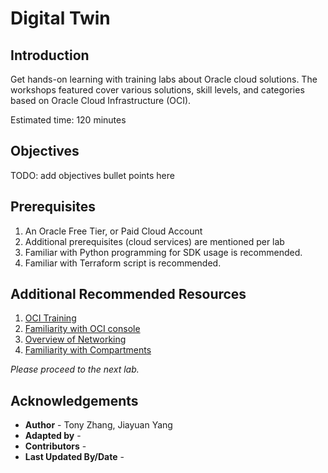 # Digital Twin 

## Introduction

Get hands-on learning with training labs about Oracle cloud solutions. The workshops featured cover various solutions, skill levels, and categories based on Oracle Cloud Infrastructure (OCI).

Estimated time: 120 minutes


## Objectives

TODO: add objectives bullet points here


## Prerequisites

1. An Oracle Free Tier, or Paid Cloud Account 
2. Additional prerequisites (cloud services) are mentioned per lab
3. Familiar with Python programming for SDK usage is recommended.
4. Familiar with Terraform script is recommended.


## Additional Recommended Resources

1. [OCI Training](https://cloud.oracle.com/en_US/iaas/training)
2. [Familiarity with OCI console](https://docs.us-phoenix-1.oraclecloud.com/Content/GSG/Concepts/console.htm)
3. [Overview of Networking](https://docs.us-phoenix-1.oraclecloud.com/Content/Network/Concepts/overview.htm)
4. [Familiarity with Compartments](https://docs.us-phoenix-1.oraclecloud.com/Content/GSG/Concepts/concepts.htm)


*Please proceed to the next lab.*

## Acknowledgements

- **Author** - Tony Zhang, Jiayuan Yang
- **Adapted by** -  
- **Contributors** - 
- **Last Updated By/Date** - 

